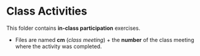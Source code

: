# Class Activities

This folder contains **in-class participation** exercises.

+ Files are named **cm** (*class meeting*) + the **number** of the class meeting where the activity was completed. 

